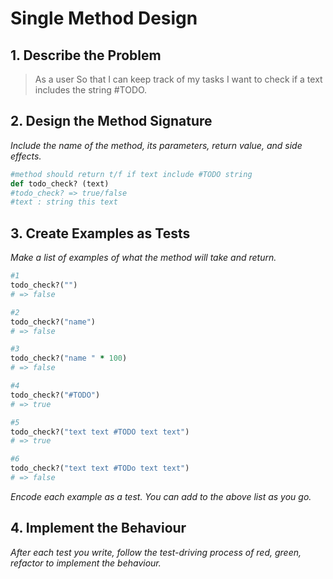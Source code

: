 # Single Method Design

## 1. Describe the Problem

> As a user
> So that I can keep track of my tasks
> I want to check if a text includes the string #TODO.

## 2. Design the Method Signature

_Include the name of the method, its parameters, return value, and side effects._

```ruby
#method should return t/f if text include #TODO string
def todo_check? (text)
#todo_check? => true/false
#text : string this text

```

## 3. Create Examples as Tests

_Make a list of examples of what the method will take and return._

```ruby
#1
todo_check?("") 
# => false

#2
todo_check?("name") 
# => false

#3
todo_check?("name " * 100) 
# => false

#4
todo_check?("#TODO") 
# => true

#5
todo_check?("text text #TODO text text") 
# => true

#6
todo_check?("text text #TODo text text") 
# => false
```

_Encode each example as a test. You can add to the above list as you go._

## 4. Implement the Behaviour

_After each test you write, follow the test-driving process of red, green, refactor to implement the behaviour._
